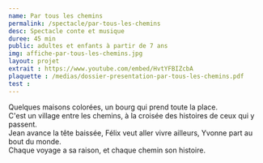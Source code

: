 ```yaml
---
name: Par tous les chemins
permalink: /spectacle/par-tous-les-chemins
desc: Spectacle conte et musique
duree: 45 min
public: adultes et enfants à partir de 7 ans
img: affiche-par-tous-les-chemins.jpg
layout: projet
extrait : https://www.youtube.com/embed/HvtYFBIZcbA
plaquette : /medias/dossier-presentation-par-tous-les-chemins.pdf
test : 
---
```

Quelques maisons colorées, un bourg qui prend toute la place.<br>
C'est un village entre les chemins, à la croisée des histoires de ceux qui y passent.<br>
Jean avance la tête baissée, Félix veut aller vivre ailleurs, Yvonne part au bout du monde.<br>
Chaque voyage a sa raison, et chaque chemin son histoire.
